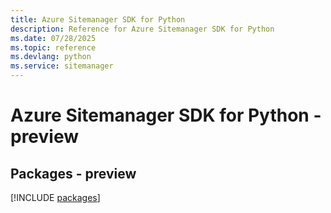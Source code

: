 ```yaml
---
title: Azure Sitemanager SDK for Python
description: Reference for Azure Sitemanager SDK for Python
ms.date: 07/28/2025
ms.topic: reference
ms.devlang: python
ms.service: sitemanager
---
```

# Azure Sitemanager SDK for Python - preview
## Packages - preview
[!INCLUDE [packages](sitemanager-index.md)]